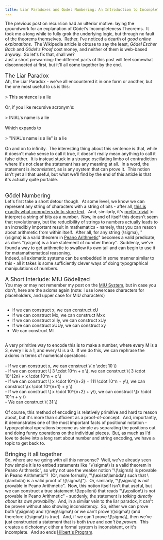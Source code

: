 ```yaml
---
title: Liar Paradoxes and Godel Numbering: An Introduction to Incompleteness
---
```


The previous post on recursion had an ulterior motive: laying the groundwork for an explanation of Gödel's Incompleteness Theorems.&nbsp; It took me a long while to fully grok the underlying logic, but through no fault of the theorems themselves.&nbsp; Rather, I've noticed a dearth of <i>good online explanations</i>.&nbsp; The Wikipedia article is obtuse to say the least, <i>Gödel Escher Bach</i> and <i>Gödel's Proof</i> cost money, and neither of them is web-based anyway.&nbsp; So let's fix that, shall we?<br />
Just a short prewarning: the different parts of this post will feel somewhat disconnected at first, but it'll all come together by the end.<br />
<br />
<span style="font-size: large;">The Liar Paradox</span><br />
Ah, the Liar Paradox - we've all encountered it in one form or another, but the one most useful to us is this:<br />
<br />
&gt; This sentence is a lie<br />
<br />
Or, if you like recursive acronym's:<br />
<br />
&gt; INIAL's name is a lie<br />
<br />
Which expands to<br />
<br />
&gt; "INIAL's name is a lie" is a lie<br />
<br />
On and on to infinity.&nbsp; The interesting thing about this sentence is that, while it doesn't make sense to call it true, it doesn't really mean anything to call it false either.&nbsp; It is instead stuck in a strange oscillating limbo of contradiction where it's not clear the statement has any meaning at all.&nbsp; In a word, the statement is <i>inconsistent</i>, as is any system that can prove it.&nbsp; This notion isn't yet all that useful, but what we'll find by the end of this article is that it's actually quite portable. <br />
<br />
<br />
<span style="font-size: large;">Gödel Numbering</span><br />
Let's first take a short detour though.&nbsp; At some level, we know we can represent any string of characters with a string of bits - after all, <a href="http://en.wikipedia.org/wiki/Character_encoding">this is exactly what computers do to store text</a>.&nbsp; And, similarly, it's <a href="http://en.wikipedia.org/wiki/Binary_number">pretty trivial</a> to interpret a string of bits as a number.&nbsp; Now, in and of itself this doesn't seem that revolutionary, but the reducibility of strings to numbers actually leads to an incredibly important result in mathematics - namely, that you can reason about arithmetic from within itself.&nbsp; After all, for any string \(\sigma\), "\(\sigma\) is a valid theorem in <a href="http://en.wikipedia.org/wiki/Peano_axioms">Peano Arithmetic</a>" becomes a valid predicate, as does "\(\sigma\) is a true statement of number theory".&nbsp; Suddenly, we've found a way to get arithmetic to swallow its own tail and can begin to use it for metamathematical reasoning.<br />
Indeed, all axiomatic systems can be embedded in some manner similar to this - all it takes is some sufficiently clever ways of doing typographical manipulations of numbers.<br />
<br />
<span style="font-size: large;">A Short Interlude: MIU Gödelized</span><br />
You may or may not remember my post on the <a href="http://blog.gallabytes.com/2014/03/miu-haskellized.html">MIU System</a>, but in case you don't, here are the axioms again (note: I use lowercase characters for placeholders, and upper case for MIU characters)<br />
<br />
- If we can construct x, we can construct xU<br />
- If we can construct Mx, we can construct Mxx<br />
- If we can construct xIIIy, we can construct xUy<br />
- If we can construct xUUy, we can construct xy<br />
- We can construct MI<br />
<br />
A very primitive way to encode this is to make a number, where every M is a 3, every I is a 1, and every U is a 0.&nbsp; If we do this, we can rephrase the axioms in terms of numerical operations:<br />
<br />
- If we can construct x, we can construct \( x \cdot 10 \)<br />
- If we can construct \( 3 \cdot 10^n + x \), we can construct \( 3 \cdot 10^{2n} + x \cdot 10^n + x \)<br />
- If we can construct \( x \cdot 10^{n+3} + 111 \cdot 10^n + y\), we can construct \(x \cdot 10^{n+1} + y \)<br />
- If we can construct \( x \cdot 10^{n+2} + y\), we can construct \(x \cdot 10^n + y \)<br />
- We can construct \( 31 \)<br />
<br />
Of course, this method of encoding is relatively primitive and hard to reason about, but it's more than sufficient as a proof-of-concept.&nbsp; And, importantly, it demonstrates one of the most important facts of positional notation - typographical operations become as simple as separating the positions out and doing funny operations on the individual pieces.&nbsp; But, as much as I'd love to delve into a long rant about number and string encoding, we have a topic to get back to.<br />
<br />
<span style="font-size: large;">Bringing it all together</span><br />
So, where are we going with all this nonsense?&nbsp; Well, we've already seen how simple it is to embed statements like "\(\sigma\) is a valid theorem in Peano Arithmetic", so why not use the weaker notion "\(\sigma\) is provable in Peano Arithmetic"?&nbsp; (Or, more formally, "\(\exists\lambda\) such that \(\lambda\) is a valid proof of \(\sigma\)").&nbsp; Or, similarly, "\(\sigma\) is <i>not</i> provable in Peano Arithmetic".&nbsp; Now, this notion itself isn't that useful, but we can construct a true statement \(\epsilon\) that reads "\(\epsilon\) is not provable in Peano Arithmetic" - suddenly, the statement is <i>talking directly about its own provability</i>.&nbsp; And, in a similar vein to the liar paradox, it can't be proven without also showing inconsistency.&nbsp; So, either we can prove both \(\sigma\) and \(\neg\sigma\) or we can't prove \(\sigma\) (and therefore \(\sigma\) is true).&nbsp; And, if we can't prove \(\sigma\), then we've just constructed a statement that is both <i>true</i> and <i>can't be proven</i>.&nbsp; This creates a dichotomy: either a formal system is inconsistent, or it's incomplete.&nbsp; And so ends <a href="http://plato.stanford.edu/entries/hilbert-program/">Hilbert's Program</a>.
